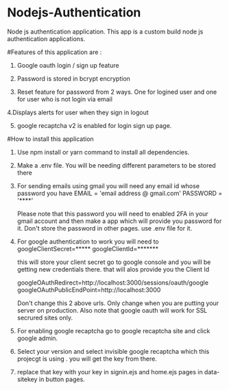 # Nodejs-Authentication
Node js authentication application. This app is a custom build node js authentication applications.


#Features of this application are : 

1. Google oauth login / sign up feature

2. Password is stored in bcrypt encryption 

3. Reset feature for password from 2 ways. One for logined user and one for user who is not login via email

4.Displays alerts for user when they sign in logout

5. google recaptcha v2 is enabled for login sign up page.


#How to install this application

1. Use npm install or yarn command to install all dependencies. 

2. Make a .env file. You will be needing different parameters to be stored there 

3.  For sending emails using gmail you will need any email id whose password you have 
    EMAIL = 'email address @ gmail.com'
    PASSWORD = '****'

    Please note that this password you will need to enabled 2FA in your gmail account and then make a app which will provide you password for it. 
    Don't store the password in other pages. use .env file for it. 

4. For google authentication to work you will need to 
    googleClientSecret=***** 
    googleClientId=*******
    
    this will store your client secret go to google console and you will be getting new credentials there. that will alos provide you the Client Id

    


    googleOAuthRedirect=http://localhost:3000/sessions/oauth/google
    googleOAuthPublicEndPoint=http://localhost:3000

    Don't change this 2 above urls. Only change when you are putting your server on production. Also note that google oauth will work for SSL secrured sites only. 

5. For enabling google recaptcha go to google recaptcha site and click google admin. 

6. Select your version and select invisible google recaptcha which this projecgt is using . you will get the key from there. 

7. replace that key with your key in signin.ejs and home.ejs pages in data-sitekey in button pages.
